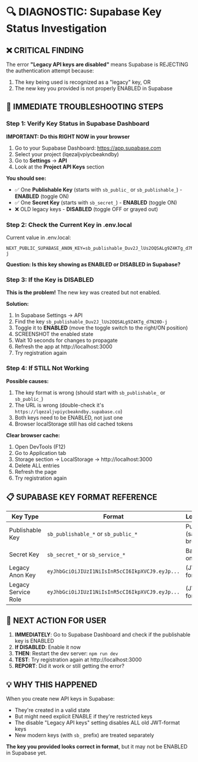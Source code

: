# 🔍 DIAGNOSTIC: Supabase Key Status Investigation

## ❌ CRITICAL FINDING

The error **"Legacy API keys are disabled"** means Supabase is REJECTING the authentication attempt because:

1. The key being used is recognized as a "legacy" key, OR
2. The new key you provided is not properly ENABLED in Supabase

## 🔧 IMMEDIATE TROUBLESHOOTING STEPS

### Step 1: Verify Key Status in Supabase Dashboard

**IMPORTANT: Do this RIGHT NOW in your browser**

1. Go to your Supabase Dashboard: https://app.supabase.com
2. Select your project (lqezaljvpiycbeakndby)
3. Go to **Settings** → **API**
4. Look at the **Project API Keys** section

**You should see:**
- ✅ One **Publishable Key** (starts with `sb_public_` or `sb_publishable_`) - **ENABLED** (toggle ON)
- ✅ One **Secret Key** (starts with `sb_secret_`) - **ENABLED** (toggle ON)
- ❌ OLD legacy keys - **DISABLED** (toggle OFF or grayed out)

### Step 2: Check the Current Key in .env.local

Current value in .env.local:
```
NEXT_PUBLIC_SUPABASE_ANON_KEY=sb_publishable_Duv2J_lUs2OQSALg9Z4KTg_d7N20D-j
```

**Question: Is this key showing as ENABLED or DISABLED in Supabase?**

### Step 3: If the Key is DISABLED

**This is the problem!** The new key was created but not enabled.

**Solution:**
1. In Supabase Settings → API
2. Find the key `sb_publishable_Duv2J_lUs2OQSALg9Z4KTg_d7N20D-j`
3. Toggle it to **ENABLED** (move the toggle switch to the right/ON position)
4. SCREENSHOT the enabled state
5. Wait 10 seconds for changes to propagate
6. Refresh the app at http://localhost:3000
7. Try registration again

### Step 4: If STILL Not Working

**Possible causes:**
1. The key format is wrong (should start with `sb_publishable_` or `sb_public_`)
2. The URL is wrong (double-check it's `https://lqezaljvpiycbeakndby.supabase.co`)
3. Both keys need to be ENABLED, not just one
4. Browser localStorage still has old cached tokens

**Clear browser cache:**
1. Open DevTools (F12)
2. Go to Application tab
3. Storage section → LocalStorage → http://localhost:3000
4. Delete ALL entries
5. Refresh the page
6. Try registration again

## 📋 SUPABASE KEY FORMAT REFERENCE

| Key Type | Format | Location | Visibility |
|----------|--------|----------|-----------|
| Publishable Key | `sb_publishable_*` or `sb_public_*` | Public (safe for browser) | CAN be shared |
| Secret Key | `sb_secret_*` or `sb_service_*` | Backend only | NEVER share |
| Legacy Anon Key | `eyJhbGciOiJIUzI1NiIsInR5cCI6IkpXVCJ9.eyJp...` | (JWT format) | DEPRECATED |
| Legacy Service Role | `eyJhbGciOiJIUzI1NiIsInR5cCI6IkpXVCJ9.eyJp...` | (JWT format) | DEPRECATED |

## 🎯 NEXT ACTION FOR USER

1. **IMMEDIATELY**: Go to Supabase Dashboard and check if the publishable key is ENABLED
2. **If DISABLED**: Enable it now
3. **THEN**: Restart the dev server: `npm run dev`
4. **TEST**: Try registration again at http://localhost:3000
5. **REPORT**: Did it work or still getting the error?

## 💡 WHY THIS HAPPENED

When you create new API keys in Supabase:
- They're created in a valid state
- But might need explicit ENABLE if they're restricted keys
- The disable "Legacy API keys" setting disables ALL old JWT-format keys
- New modern keys (with `sb_` prefix) are treated separately

**The key you provided looks correct in format**, but it may not be ENABLED in Supabase yet.

